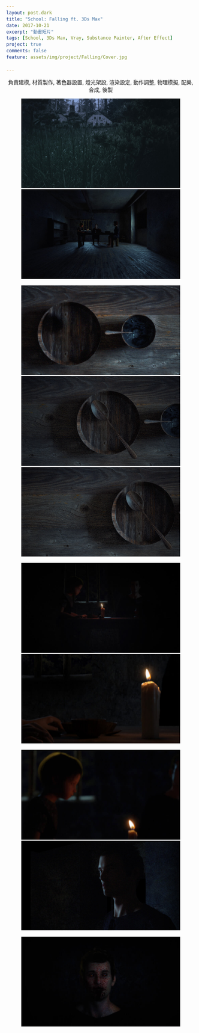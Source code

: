 ```yaml
---
layout: post.dark
title: "School: Falling ft. 3Ds Max"
date: 2017-10-21
excerpt: "動畫短片"
tags: [School, 3Ds Max, Vray, Substance Painter, After Effect]
project: true
comments: false
feature: assets/img/project/Falling/Cover.jpg

---
```

<center>負責建模, 材質製作, 著色器設置, 燈光架設, 渲染設定, 動作調整, 物理模擬, 配樂, 合成, 後製 </center>

<figure>
	<img src="/assets/img/project/Falling/Comp 1 (00143) copy.jpg">
	<img src="/assets/img/project/Falling/Comp 1 (00906) copy.jpg">	
	<!-- <figcaption>室外場景設定.</figcaption> -->
</figure>

<figure class="third">
	<img src="/assets/img/project/Falling/Comp 1 (01049) copy.jpg">
	<img src="/assets/img/project/Falling/Comp 1 (01175) copy.jpg">
	<img src="/assets/img/project/Falling/Comp 1 (01023) copy.jpg">
	<!-- <figcaption>室內部分物件設定.</figcaption> -->
</figure>
<figure class="half">
	<img src="/assets/img/project/Falling/Comp 4 (00589) copy.jpg">		
	<img src="/assets/img/project/Falling/Comp 1 (00625) copy.jpg">
	<!-- <figcaption>室內燈光設定.</figcaption> -->
</figure>
<figure class="half">
	<img src="/assets/img/project/Falling/Comp 4 (00510) copy.jpg">
	<img src="/assets/img/project/Falling/Comp 3 (00000) copy.jpg">
</figure>
<figure>	
	<img src="/assets/img/project/Falling/Comp 4 (02317).jpg">			
	<!-- <figcaption>腳色設定.</figcaption> -->
</figure>